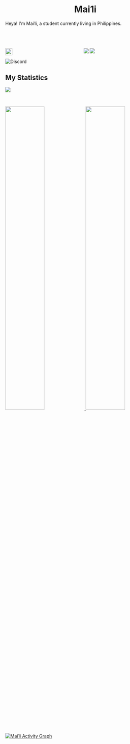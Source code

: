 <h1 align="center">
  <b>Mai1i</b>
</h1>

Heya! I'm Mai1i, a student currently living in Philippines.

<br>

<h1 align="center">
<a href="https://discord.com/users/728042109587685427">
    <img align ="left" alt="Mai1i" width="22px" src ="https://cdn.jsdelivr.net/npm/simple-icons@v3/icons/discord.svg" />
  </a>
</h1>

<p>
<div align="center">
  <img src="https://img.shields.io/badge/-HTML-c58545?style=for-the-badge&logo=html5&logoColor=c58545&labelColor=282828">
  <img src="https://img.shields.io/badge/-JavaScript-98b982?style=for-the-badge&logo=javascript&logoColor=98b982&labelColor=282828">
</div>
</p>

![Discord](https://discord.c99.nl/widget/theme-1/728042109587685427.png)

## My Statistics

![](https://komarev.com/ghpvc/?username=Mai1i&color=brightgreen)

<br/>
<p align="left">
  <a href="https://mai.is-a.dev">
  <img width="49.5%" src="https://github-readme-stats.vercel.app/api?username=Mai1i&show_icons=true&theme=gruvbox&hide_border=true" />
    <img width="49.5%" src="https://github-readme-streak-stats.herokuapp.com/?user=Mai1i&theme=gruvbox&hide_border=true" />
  </a>
</p>
<br>

[![Mai1i Activity Graph](https://activity-graph.herokuapp.com/graph?username=Mai1i&custom_title=Mai1i's%20Contribution%20Graph&theme=gruvbox&bg_color=282828&hide_border=true&line=d1a01f&point=c58545)](https://mai.is-a.dev)


